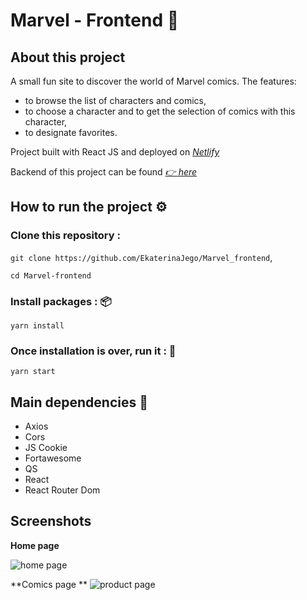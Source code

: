 # Marvel - Frontend 🦸

## About this project

A small fun site to discover the world of Marvel comics.
The features: 

- to browse the list of characters and comics, 
- to choose a character and to get the selection of comics with this character,
- to designate favorites.

Project built with React JS and deployed on
[_Netlify_](https://agitated-hypatia-a6c0be.netlify.app/)

Backend of this project can be found [_👉 here_](https://github.com/EkaterinaJego/Marvel_backend)

## How to run the project ⚙️

### Clone this repository :

`git clone https://github.com/EkaterinaJego/Marvel_frontend`,

`cd Marvel-frontend`

### Install packages : 📦

`yarn install`

### Once installation is over, run it : 👟

`yarn start`

## Main dependencies 🍪

- Axios 
- Cors
- JS Cookie 
- Fortawesome
- QS
- React
- React Router Dom

## Screenshots

**Home page**

<!-- ![Example screenshot](./img/screenshot.png) -->

![home page]()


**Comics page **
![product page]()



